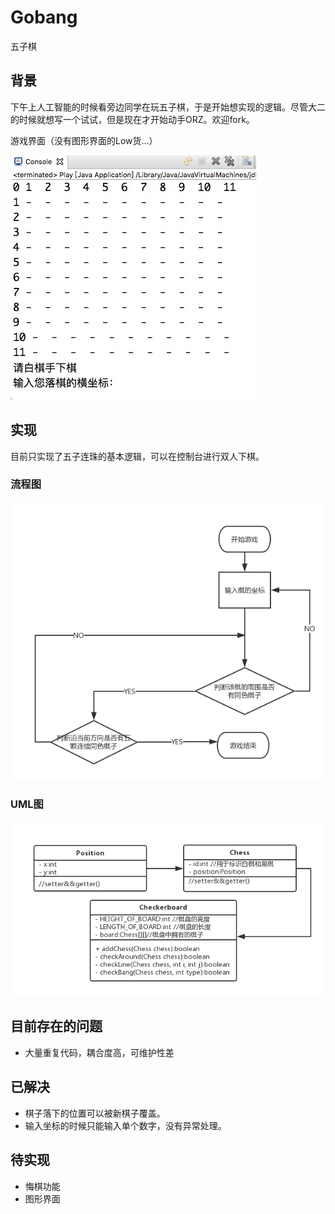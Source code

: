 # Gobang
五子棋

## 背景
下午上人工智能的时候看旁边同学在玩五子棋，于是开始想实现的逻辑。尽管大二的时候就想写一个试试，但是现在才开始动手ORZ。欢迎fork。

游戏界面（没有图形界面的Low货...）

![Checkerboard](https://raw.githubusercontent.com/Zijianlalala/Images/master/board.png)

## 实现
目前只实现了五子连珠的基本逻辑，可以在控制台进行双人下棋。

### 流程图
![Flowchart](https://raw.githubusercontent.com/Zijianlalala/Images/master/GobangFlowChart.png)

### UML图
![GoBangUML](https://raw.githubusercontent.com/Zijianlalala/Images/master/GoBangUML.png)


## 目前存在的问题
* 大量重复代码，耦合度高，可维护性差

## 已解决
* 棋子落下的位置可以被新棋子覆盖。
* 输入坐标的时候只能输入单个数字，没有异常处理。

## 待实现
* 悔棋功能
* 图形界面





